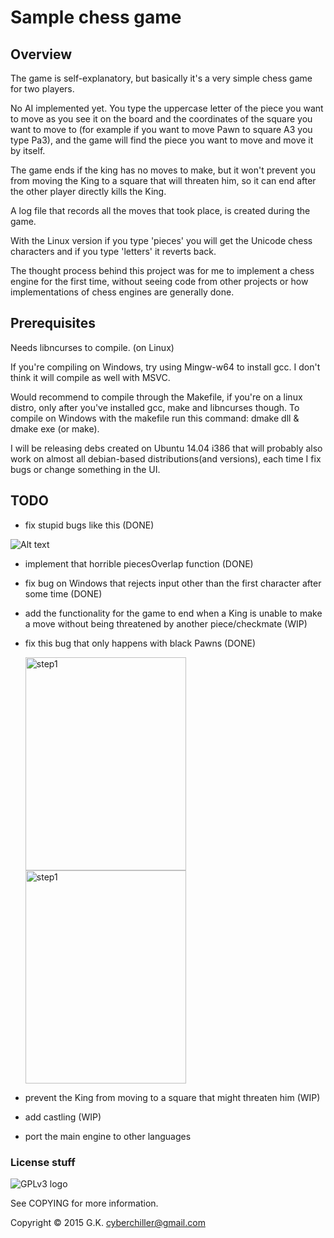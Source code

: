 # Sample chess game
## Overview

The game is self-explanatory, but basically it's a very simple chess game for two players.

No AI implemented yet. You type the uppercase letter of the piece you want 
to move as you see it on the board and the coordinates of the square you want to move to 
(for example if you want to move Pawn to square A3 you type Pa3), and the game will find the piece you want to move
and move it by itself.

The game ends if the king has no moves to make, but it won't prevent you from moving the King to a square that will threaten him,
so it can end after the other player directly kills the King.

A log file that records all the moves that took place, is created during the game.

With the Linux version if you type 'pieces' you will get the Unicode chess characters and if you type 'letters' it reverts back.

The thought process behind this project was for me to implement a chess engine for the first time, without seeing
code from other projects or how implementations of chess engines are generally done.

## Prerequisites

Needs libncurses to compile. (on Linux)

If you're compiling on Windows, try using Mingw-w64 to install gcc. I don't think it will compile as well with MSVC.

Would recommend to compile through the Makefile, if you're on a linux distro, only after you've installed
gcc, make and libncurses though. To compile on Windows with the makefile run this command: dmake dll & dmake exe (or make).

I will be releasing debs created on Ubuntu 14.04 i386 that will probably also work on almost all debian-based 
distributions(and versions), each time I fix bugs or change something in the UI.

## TODO

* fix stupid bugs like this (DONE)

 ![Alt text](http://i.imgur.com/u7DMUjg.png)

* implement that horrible piecesOverlap function (DONE)

* fix bug on Windows that rejects input other than the first character after some time (DONE)

* add the functionality for the game to end when a King is unable to make a move without being threatened by another piece/checkmate (WIP)

* fix this bug that only happens with black Pawns (DONE)

  <img src="http://i.imgur.com/cVGe6Sd.png" alt="step1" width = "257" height = "341"/> <img src="http://i.imgur.com/mkwlxOY.png" alt="step1" width = "257" height = "341"/>

* prevent the King from moving to a square that might threaten him (WIP)

* add castling (WIP)

* port the main engine to other languages

### License stuff

![GPLv3 logo](http://www.gnu.org/graphics/gplv3-127x51.png)

See COPYING for more information.

Copyright © 2015 G.K. <cyberchiller@gmail.com>
